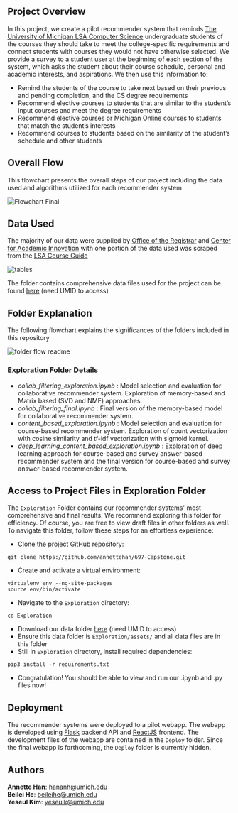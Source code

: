 ## Project Overview
In this project, we create a pilot recommender system that reminds [The University of Michigan LSA Computer Science](https://cse.engin.umich.edu/academics/undergraduate/computer-science-lsa/) undergraduate students of the courses they should take to meet the college-specific requirements and connect students with courses they would not have otherwise selected. We provide a survey to a student user at the beginning of each section of the system, which asks the student about their course schedule, personal and academic interests, and aspirations. We then use this information to:

+ Remind the students of the course to take next based on their previous and pending completion, and the CS degree requirements
+ Recommend elective courses to students that are similar to the student’s input courses and meet the degree requirements
+ Recommend elective courses or Michigan Online courses to students that match the student’s interests
+ Recommend courses to students based on the similarity of the student’s schedule and other students

## Overall Flow
This flowchart presents the overall steps of our project including the data used and algorithms utilized for each recommender system

![Flowchart Final](https://user-images.githubusercontent.com/76750938/146621610-eb8f7e25-0fa5-411a-825d-549e077fb712.jpg)


## Data Used
The majority of our data were supplied by [Office of the Registrar](https://ro.umich.edu) and [Center for Academic Innovation](https://ai.umich.edu) with one portion of the data used was scraped from the [LSA Course Guide](https://www.lsa.umich.edu/cg/)

![tables](https://user-images.githubusercontent.com/76750938/146604310-e187d537-9427-4ade-a90d-7fcc1583261c.jpg)

The folder contains comprehensive data files used for the project can be found [here](https://drive.google.com/drive/folders/1rtkShHZcbzqS4RqxT83VuSgF9zS1xSVb?usp=sharing) (need UMID to access)

## Folder Explanation
The following flowchart explains the significances of the folders included in this repository

![folder flow readme](https://user-images.githubusercontent.com/76750938/146603856-11abc460-4586-4719-aa63-23d42c8ccc54.jpg)


### Exploration Folder Details
+ *collab_filtering_exploration.ipynb* : Model selection and evaluation for collaborative recommender system. Exploration of memory-based and Matrix based (SVD and NMF) approaches. 
+ *collab_filtering_final.ipynb* : Final version of the memory-based model for collaborative recommender system. 
+ *content_based_exploration.ipynb* : Model selection and evaluation for course-based recommender system. Exploration of count vectorization with cosine similarity and tf-idf vectorization with sigmoid kernel. 
+ *deep_learning_content_based_exploration.ipynb* : Exploration of deep learning approach for course-based and survey answer-based recommender system and the final version for course-based and survey answer-based recommender system.

## Access to Project Files in Exploration Folder
The `Exploration` Folder contains our recommender systems' most comprehensive and final results. We recommend exploring this folder for efficiency. Of course, you are free to view draft files in other folders as well.
To navigate this folder, follow these steps for an effortless experience:

+ Clone the project GitHub repository:
```
git clone https://github.com/annettehan/697-Capstone.git
```
+ Create and activate a virtual environment:
```
virtualenv env --no-site-packages
source env/bin/activate
```
+ Navigate to the `Exploration` directory:
```
cd Exploration
````
+ Download our data folder [here](https://drive.google.com/drive/folders/1rtkShHZcbzqS4RqxT83VuSgF9zS1xSVb?usp=sharing) (need UMID to access)
+ Ensure this data folder is `Exploration/assets/` and all data files are in this folder
+ Still in `Exploration` directory, install required dependencies:
```
pip3 install -r requirements.txt
```
+ Congratulation! You should be able to view and run our .ipynb and .py files now!

## Deployment

The recommender systems were deployed to a pilot webapp. The webapp is developed using [Flask](https://flask.palletsprojects.com/en/2.0.x/) backend API and [ReactJS](https://reactjs.org) frontend. The development files of the webapp are contained in the `Deploy` folder. Since the final webapp is forthcoming, the `Deploy` folder is currently hidden. 

## Authors
**Annette Han**: hananh@umich.edu \
**Beilei He**: beileihe@umich.edu \
**Yeseul Kim**: yeseulk@umich.edu
